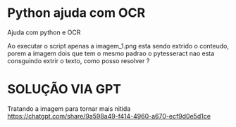 # Python ajuda com OCR
Ajuda com python e OCR

Ao executar o script apenas a imagem_1.png esta sendo extrido o conteudo, porem a imagem dois que tem o mesmo padrao o pytesseract nao esta consguindo extrir o texto, como posso resolver ?

# SOLUÇÃO VIA GPT
Tratando a imagem para tornar mais nitida
https://chatgpt.com/share/9a598a49-f414-4960-a670-ecf9d0e5d1ce
